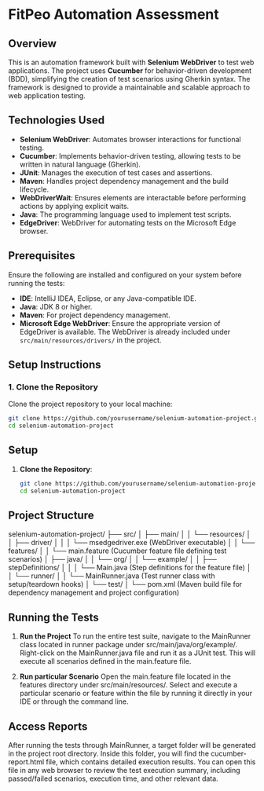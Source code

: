 # FitPeo Automation Assessment

## Overview

This is an automation framework built with **Selenium WebDriver** to test web applications. The project uses **Cucumber** for behavior-driven development (BDD), simplifying the creation of test scenarios using Gherkin syntax. The framework is designed to provide a maintainable and scalable approach to web application testing.

## Technologies Used

- **Selenium WebDriver**: Automates browser interactions for functional testing.
- **Cucumber**: Implements behavior-driven testing, allowing tests to be written in natural language (Gherkin).
- **JUnit**: Manages the execution of test cases and assertions.
- **Maven**: Handles project dependency management and the build lifecycle.
- **WebDriverWait**: Ensures elements are interactable before performing actions by applying explicit waits.
- **Java**: The programming language used to implement test scripts.
- **EdgeDriver**: WebDriver for automating tests on the Microsoft Edge browser.

## Prerequisites

Ensure the following are installed and configured on your system before running the tests:

- **IDE**: IntelliJ IDEA, Eclipse, or any Java-compatible IDE.
- **Java**: JDK 8 or higher.
- **Maven**: For project dependency management.
- **Microsoft Edge WebDriver**: Ensure the appropriate version of EdgeDriver is available. The WebDriver is already included under `src/main/resources/drivers/` in the project.

## Setup Instructions

### 1. Clone the Repository
Clone the project repository to your local machine:
```bash
git clone https://github.com/yourusername/selenium-automation-project.git
cd selenium-automation-project
```

## Setup

1. **Clone the Repository**:
   ```bash
   git clone https://github.com/yourusername/selenium-automation-project.git
   cd selenium-automation-project
   
## Project Structure 
selenium-automation-project/
├── src/
│   ├── main/
│   │   └── resources/
│   │       ├── driver/
│   │       │   └── msedgedriver.exe  (WebDriver executable)
│   │       └── features/
│   │           └── main.feature  (Cucumber feature file defining test scenarios)
│   ├── java/
│   │   └── org/
│   │       └── example/
│   │           ├── stepDefinitions/
│   │           │   └── Main.java  (Step definitions for the feature file)
│   │           └── runner/
│   │               └── MainRunner.java  (Test runner class with setup/teardown hooks)
│   └── test/
│
└── pom.xml  (Maven build file for dependency management and project configuration)


## Running the Tests
1. **Run the Project**
   To run the entire test suite, navigate to the MainRunner class located in runner package under src/main/java/org/example/. Right-click on the MainRunner.java file and run it as a JUnit test. This will execute all scenarios defined in the main.feature file.


2. **Run particular Scenario**
   Open the main.feature file located in the features directory under src/main/resources/.
   Select and execute a particular scenario or feature within the file by running it directly in your IDE or through the command line.

## Access Reports
   After running the tests through MainRunner, a target folder will be generated in the project root directory. Inside this folder, you will find the cucumber-report.html file, which contains detailed execution results. You can open this file in any web browser to review the test execution summary, including passed/failed scenarios, execution time, and other relevant data.




